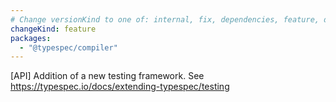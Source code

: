 ```yaml
---
# Change versionKind to one of: internal, fix, dependencies, feature, deprecation, breaking
changeKind: feature
packages:
  - "@typespec/compiler"
---
```


[API] Addition of a new testing framework. See https://typespec.io/docs/extending-typespec/testing
